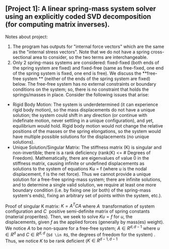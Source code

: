 ## **[Project 1]**: A linear spring-mass system solver using an explicitly coded SVD decomposition (for computing matrix inverses).

Notes about project:
1. The program has outputs for "internal force vectors" which are the same as the "internal stress vectors". Note that we do not have a spring cross-sectional area to consider, so the two terms are interchangeable.
2. Only 2 spring-mass systems are considered: fixed-fixed (both ends of the spring system are fixed) and fixed-free (same as free-fixed, one end of the spring system is fixed, one end is free).
We discuss the **free-free system ** (neither of the ends of the spring system are fixed) below.
The free-free system has no external constraints or boundary conditions on the system; so, there is no constraint that holds the springs/masses in place. Consider the following issues that arise:
* Rigid Body Motion: The system is underdetermined (it can experience rigid body motion), so the mass displacements do not have a unique solution; the system could shift in any direction (or continue with indefinate motion, never settling in a unique configuration), and yet, equilibrium would hold.
  Rigid body motion would not change the relative positions of the masses or the spring elongations, so the system would have multiple possible solutions for the displacements (no unique solutions).
* Unique Solution/Singular Matrix: The stiffness matrix (K) is singular and non-invertible; there is a rank deficiency (rank(K) <= # Degrees of Freedom). Mathematically, there are eigenvalues of value 0 in the stiffness matrix, causing infinite or undefined displacements as solutions to the system of equations Ku = f (where u is the nodal displacement, f is the net force).
Thus we cannot provide a unique solution for a free-free spring-mass system; there are infinite solutions, and to determine a single valid solution, we require at least one more boundary condition (i.e. by fixing one (or both) of the spring-mass system's ends), fixing an arbitrary set of points within the system, etc.).

Proof of singular K matrix:
$`K = A^{T} C A`$ where $`A ~`$ transformation of system configuration and $`C ~`$ positive semi-definite matrix of spring constants (material properites). Then, we seek to solve $`Ku = f`$ for $`u`$, the displacements, given $`f`$  as the applied forces (generally by mass(es) weight). 
We notice $`A`$ to be non-square for a free-free system; $`A \in R^{d,d-1}`$ where $`u \in R^{d}`$ and $`C \in R^{d, d}`$ (`$d \in R$`, the degrees of freedom for the system) . Thus, we notice $`K`$ to be rank deficient ($`K \in R^{d-1, d-1} `$
